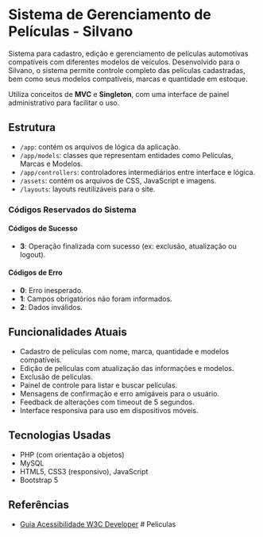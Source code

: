 # Sistema de Gerenciamento de Películas - Silvano

Sistema para cadastro, edição e gerenciamento de películas automotivas compatíveis com diferentes modelos de veículos. Desenvolvido para o Silvano, o sistema permite controle completo das películas cadastradas, bem como seus modelos compatíveis, marcas e quantidade em estoque. 

Utiliza conceitos de **MVC** e **Singleton**, com uma interface de painel administrativo para facilitar o uso.

## Estrutura

- `/app`: contém os arquivos de lógica da aplicação.
- `/app/models`: classes que representam entidades como Películas, Marcas e Modelos.
- `/app/controllers`: controladores intermediários entre interface e lógica.
- `/assets`: contém os arquivos de CSS, JavaScript e imagens.
- `/layouts`: layouts reutilizáveis para o site.

### Códigos Reservados do Sistema

#### Códigos de Sucesso

- **3**: Operação finalizada com sucesso (ex: exclusão, atualização ou logout).

#### Códigos de Erro

- **0**: Erro inesperado.
- **1**: Campos obrigatórios não foram informados.
- **2**: Dados inválidos.

## Funcionalidades Atuais

- Cadastro de películas com nome, marca, quantidade e modelos compatíveis.
- Edição de películas com atualização das informações e modelos.
- Exclusão de películas.
- Painel de controle para listar e buscar películas.
- Mensagens de confirmação e erro amigáveis para o usuário.
- Feedback de alterações com timeout de 5 segundos.
- Interface responsiva para uso em dispositivos móveis.

## Tecnologias Usadas

- PHP (com orientação a objetos)
- MySQL
- HTML5, CSS3 (responsivo), JavaScript
- Bootstrap 5

## Referências

- [Guia Acessibilidade W3C Developer](https://www.w3.org/WAI/tips/)
#   P e l i c u l a s  
 